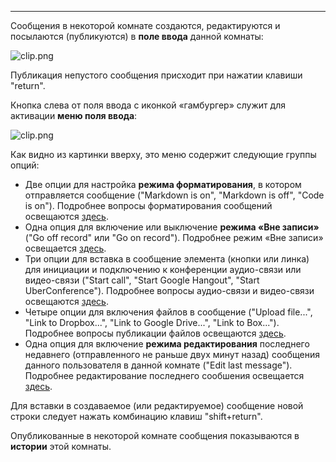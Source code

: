 ***

Сообщения в некоторой комнате создаются, редактируются и посылаются (публикуются) в **поле ввода** данной комнаты:

![clip.png](https://in.kato.im/2212e2bdb4d78fea87c126e14caed378ac1d5226f78e88e0625d5237f611f5c5/clip.png)

Публикация непустого сообщения присходит при нажатии клавиши "return".

Кнопка слева от поля ввода с иконкой «гамбургер» служит для активации **меню поля ввода**:

![clip.png](https://in.kato.im/ea96d2edf13d271c96bf4178427070485599b276b005d1bc17b22ac7ae9f1ef/clip.png)

Как видно из картинки вверху, это меню содержит следующие группы опций:

 - Две опции для настройка **режима форматирования**, в котором отправляется сообщение ("Markdown is on", "Markdown is off", "Code is on"). Подробнее вопросы форматирования сообщений освещаются [здесь](/articles/ru/messages/formatting).
 - Одна опция для включение или выключение **режима «Вне записи»** ("Go off record" или "Go on record"). Подробнее режим «Вне записи» освещается [здесь](/articles/ru/messages/otr).
 - Три опции для вставка в сообщение элемента (кнопки или линка) для инициации и подключению к конференции аудио-связи или видео-связи ("Start call", "Start Google Hangout", "Start UberConference"). Подробнее вопросы аудио-связи и видео-связи освещаются [здесь](/articles/ru/extra/voice-video).
 - Четыре опции для включения файлов в сообщение ("Upload file...", "Link to Dropbox...", "Link to Google Drive...", "Link to Box..."). Подробнее вопросы публикации файлов освещаются [здесь](/articles/ru/messages/files).
 - Одна опция для включение **режима редактирования** последнего недавнего (отправленного не раньше двух минут назад) сообщения данного пользователя в данной комнате ("Edit last message"). Подробнее редактирование последнего сообшения освещается [здесь](/articles/ru/messages/editing).
 
Для вставки в создаваемое (или редактируемое) сообщение новой строки следует нажать комбинацию клавиш "shift+return".

Опубликованные в некоторой комнате сообщения показываются в **истории** этой комнаты. 
